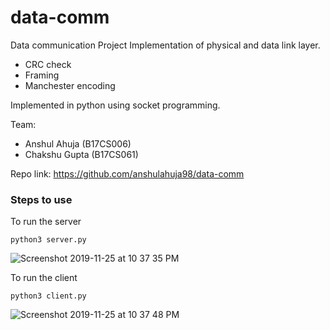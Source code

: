 # data-comm
Data communication Project
Implementation of physical and data link layer. 
- CRC check
- Framing
- Manchester encoding

Implemented in python using socket programming.

Team:
- Anshul Ahuja (B17CS006)
- Chakshu Gupta (B17CS061)

Repo link: https://github.com/anshulahuja98/data-comm

### Steps to use
To run the server

```python3 server.py```

![Screenshot 2019-11-25 at 10 37 35 PM](https://user-images.githubusercontent.com/36476228/69561964-4991d980-0fd4-11ea-9ce7-611074d7bf7f.png)

To run the client

```python3 client.py```

![Screenshot 2019-11-25 at 10 37 48 PM](https://user-images.githubusercontent.com/36476228/69561963-4991d980-0fd4-11ea-81aa-99bab1cc2c96.png)
